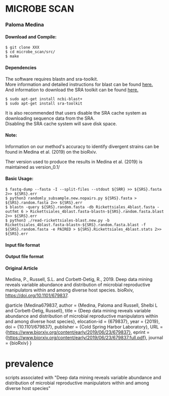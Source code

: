 # MICROBE SCAN 

### Paloma  Medina 

#### Download and Compile: 

    $ git clone XXX
    $ cd microbe_scan/src/
    $ make 
  
#### Dependencies 

The software requires blastn and sra-toolkit.  
More information and detailed instructions for blast can be found [here.](https://blast.ncbi.nlm.nih.gov/Blast.cgi?CMD=Web&PAGE_TYPE=BlastDocs&DOC_TYPE=Download)  
And information to download the SRA toolkit can be found [here.](https://www.ncbi.nlm.nih.gov/sra/docs/toolkitsoft/)

    $ sudo apt-get install ncbi-blast+  
    $ sudo apt-get install sra-toolkit  
  
It is also recommended that users disable the SRA cache system as downloading sequence data from the SRA.   
Disabling the SRA cache system will save disk space.   

#### Note: 

Information on our method's accuracy to identify divergent strains can be found in Medina et al. (2019) on the bioRxiv. 

Ther version used to produce the results in Medina et al. (2019) is maintained as version_0.1/

#### Basic Usage:
    $ fastq-dump --fasta -I --split-files --stdout ${SRR} >> ${SRS}.fasta 2>> ${SRS}.err  
    $ python3 randomly_subsample.new.nopairs.py ${SRS}.fasta > ${SRS}.random.fasta 2>> ${SRS}.err  
    $ blastn -query ${SRS}.random.fasta -db Rickettsiales_4blast.fasta -outfmt 6 > Rickettsiales_4blast.fasta-blastn-${SRS}.random.fasta.blast 2>> ${SRS}.err  
    $ python3 ./read-rickettsiales-blast.new.py -b Rickettsiales_4blast.fasta-blastn-${SRS}.random.fasta.blast -f ${SRS}.random.fasta -e PAIRED > ${SRS}.Rickettsiales_4blast.stats 2>> ${SRS}.err  
  
#### Input file format 


#### Output file format 


#### Original Article 
Medina, P., Russell, S.L. and Corbett-Detig, R., 2019. Deep data mining reveals variable abundance and distribution of microbial reproductive manipulators within and among diverse host species. bioRxiv, https://doi.org/10.1101/679837.

@article {Medina679837,
	author = {Medina, Paloma and Russell, Shelbi L and Corbett-Detig, Russell},
	title = {Deep data mining reveals variable abundance and distribution of microbial reproductive manipulators within and among diverse host species},
	elocation-id = {679837},
	year = {2019},
	doi = {10.1101/679837},
	publisher = {Cold Spring Harbor Laboratory},
	URL = {https://www.biorxiv.org/content/early/2019/06/23/679837},
	eprint = {https://www.biorxiv.org/content/early/2019/06/23/679837.full.pdf},
	journal = {bioRxiv}
}


# prevalence
scripts associated with "Deep data mining reveals variable abundance and distribution of microbial reproductive manipulators within and among diverse host species"

